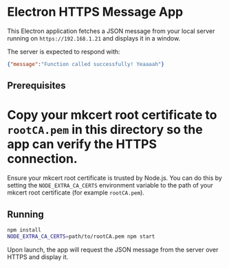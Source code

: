 # Electron HTTPS Message App

This Electron application fetches a JSON message from your local server running on `https://192.168.1.21` and displays it in a window.

The server is expected to respond with:

```json
{"message":"Function called successfully! Yeaaaah"}
```

## Prerequisites

Copy your mkcert root certificate to `rootCA.pem` in this directory so the app can verify the HTTPS connection.
=======
Ensure your mkcert root certificate is trusted by Node.js. You can do this by setting the `NODE_EXTRA_CA_CERTS` environment variable to the path of your mkcert root certificate (for example `rootCA.pem`).


## Running

```bash
npm install
NODE_EXTRA_CA_CERTS=path/to/rootCA.pem npm start
```

Upon launch, the app will request the JSON message from the server over HTTPS and display it.
